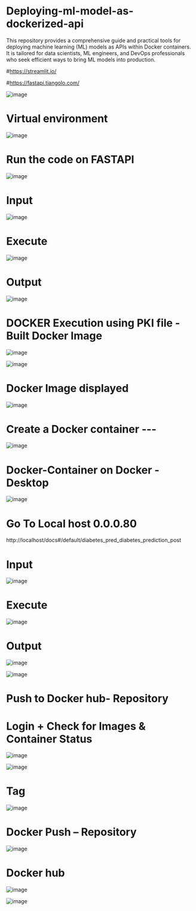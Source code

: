 # Deploying-ml-model-as-dockerized-api
This repository provides a comprehensive guide and practical tools for deploying machine learning (ML) models as APIs within Docker containers. It is tailored for data scientists, ML engineers, and DevOps professionals who seek efficient ways to bring ML models into production. 

#https://streamlit.io/

#https://fastapi.tiangolo.com/

![image](https://github.com/Siddhartha082/ML_Model_Diabetic_Prediction_Docker_FASTAPI/assets/110781138/f873c9c1-7c61-455b-8aa8-094a12c9a87c)

# Virtual environment

![image](https://github.com/Siddhartha082/ML_Model_Diabetic_Prediction_Docker_FASTAPI/assets/110781138/e3e5d696-9741-4681-b57e-0ef62724ce9d)

# Run the code on FASTAPI

![image](https://github.com/Siddhartha082/ML_Model_Diabetic_Prediction_Docker_FASTAPI/assets/110781138/f6fdf919-700a-40ab-bd7a-2dbf3cb129a6)

# Input

![image](https://github.com/Siddhartha082/ML_Model_Diabetic_Prediction_Docker_FASTAPI/assets/110781138/6646273d-bd43-48ed-8eb7-135c5022b734)

# Execute

![image](https://github.com/Siddhartha082/ML_Model_Diabetic_Prediction_Docker_FASTAPI/assets/110781138/add39ff7-86e1-4921-9ae1-8e505857e749)

# Output

![image](https://github.com/Siddhartha082/ML_Model_Diabetic_Prediction_Docker_FASTAPI/assets/110781138/e05bf5fe-4774-40ec-8c68-b5e475053f5e)

# DOCKER  Execution using PKI file   -  Built Docker Image 
![image](https://github.com/Siddhartha082/ML_Model_Diabetic_Prediction_Docker_FASTAPI/assets/110781138/8efb15ab-ff86-4726-992f-5833a6f96b32)

![image](https://github.com/Siddhartha082/ML_Model_Diabetic_Prediction_Docker_FASTAPI/assets/110781138/08db936c-751a-47ee-a701-32e0be85fe83)

# Docker Image displayed

![image](https://github.com/Siddhartha082/ML_Model_Diabetic_Prediction_Docker_FASTAPI/assets/110781138/446962ab-b2bc-4b24-adf1-d5b95c6f7768)

# Create a Docker container ---

![image](https://github.com/Siddhartha082/ML_Model_Diabetic_Prediction_Docker_FASTAPI/assets/110781138/4ba68b69-5fce-4c77-940e-715e0fd5cd07)

# Docker-Container on Docker -Desktop

![image](https://github.com/Siddhartha082/ML_Model_Diabetic_Prediction_Docker_FASTAPI/assets/110781138/7374b7bd-3d6c-4b72-961a-3c852e484410)

# Go To Local host 0.0.0.80

http://localhost/docs#/default/diabetes_pred_diabetes_prediction_post

# Input

![image](https://github.com/Siddhartha082/ML_Model_Diabetic_Prediction_Docker_FASTAPI/assets/110781138/77e31c81-c28d-4f56-908d-89cfd966c503)

# Execute

![image](https://github.com/Siddhartha082/ML_Model_Diabetic_Prediction_Docker_FASTAPI/assets/110781138/922ada52-928f-4150-b65e-3c1b9da6875b)

# Output

![image](https://github.com/Siddhartha082/ML_Model_Diabetic_Prediction_Docker_FASTAPI/assets/110781138/895e0f00-dc4d-401d-97f2-74df87e447ed)

![image](https://github.com/Siddhartha082/ML_Model_Diabetic_Prediction_Docker_FASTAPI/assets/110781138/bdcfcb63-de7c-4637-a956-0194deec3fcd)

# Push to Docker hub- Repository

# Login + Check for Images &  Container Status 

![image](https://github.com/Siddhartha082/ML_Model_Diabetic_Prediction_Docker_FASTAPI/assets/110781138/32858d93-807b-4cfc-8e7c-bfc62ef2c5f6)

![image](https://github.com/Siddhartha082/ML_Model_Diabetic_Prediction_Docker_FASTAPI/assets/110781138/cc7a27ac-aa5f-4d18-ab70-f1a2578cf7a3)

# Tag

![image](https://github.com/Siddhartha082/ML_Model_Diabetic_Prediction_Docker_FASTAPI/assets/110781138/485ec596-d5cd-4d97-84ce-1a0b0bcade3e)

# Docker Push – Repository

![image](https://github.com/Siddhartha082/ML_Model_Diabetic_Prediction_Docker_FASTAPI/assets/110781138/69982b92-4145-49a7-847f-bc0390cee186)

# Docker hub

![image](https://github.com/Siddhartha082/ML_Model_Diabetic_Prediction_Docker_FASTAPI/assets/110781138/db70cc3f-f978-48f2-961b-c7786e00ce26)

![image](https://github.com/Siddhartha082/ML_Model_Diabetic_Prediction_Docker_FASTAPI/assets/110781138/58136bde-7d9d-417a-88d4-ba02a57d4d1e)




